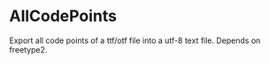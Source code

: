 # AllCodePoints
Export all code points of a ttf/otf file into a utf-8 text file. Depends on freetype2.
